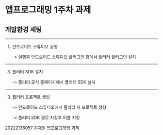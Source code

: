 # 앱프로그래밍 1주차 과제
## 개발환경 세팅

------------------------------------------
1. 안드로이드 스튜디오 실행

   -> 실행후 안드로이드 스튜디오 플러그인 창에서 플러터 플러그인 설치
------------------------------------------
3. 플러터 SDK 설치
  
   -> 플러터 공식 홈페이지에서 플러터 SDK 설치
------------------------------------------
3. 플러터 프로젝트 생성

   -> 안드로이드 스튜디오에서 플러터 새 프로젝트 생성

   -> 플러터 SDK 경로 지정후 이름 지정  




20222136057 김재원 앱프로그래밍 과제
